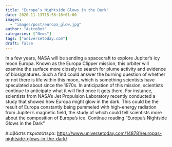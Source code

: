 ```yaml
---
title: "Europa’s Nightside Glows in the Dark"
date: 2020-11-13T15:56:16+01:00
images:
  - "images/post/europa_glow.jpg"
author: "AstroBot"
categories: ["News"]
tags: ["universetoday.com"]
draft: false
---
```


In a few years, NASA will be sending a spacecraft to explore Jupiter’s icy moon Europa. Known as the Europa Clipper mission, this orbiter will examine the surface more closely to search for plume activity and evidence of biosignatures. Such a find could answer the burning question of whether or not there is life within this moon, which is something scientists have speculated about since the 1970s. In anticipation of this mission, scientists continue to anticipate what it will find once it gets there. For instance, scientists from NASA’s Jet Propulsion Laboratory recently conducted a study that showed how Europa might glow in the dark. This could be the result of Europa constantly being pummeled with high-energy radiation from Jupiter’s magnetic field, the study of which could tell scientists more about the composition of Europa’s ice. Continue reading “Europa’s Nightside Glows in the Dark” 

Διαβάστε περισσότερα: https://www.universetoday.com/148781/europas-nightside-glows-in-the-dark/
